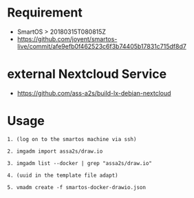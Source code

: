 
Requirement
===========

* SmartOS > 20180315T080815Z
* https://github.com/joyent/smartos-live/commit/afe9efb0f462523c6f3b74405b17831c715df8d7

external Nextcloud Service
==========================

* https://github.com/ass-a2s/build-lx-debian-nextcloud

Usage
=====

```
1. (log on to the smartos machine via ssh)

2. imgadm import assa2s/draw.io

3. imgadm list --docker | grep "assa2s/draw.io"

4. (uuid in the template file adapt)

5. vmadm create -f smartos-docker-drawio.json
```

